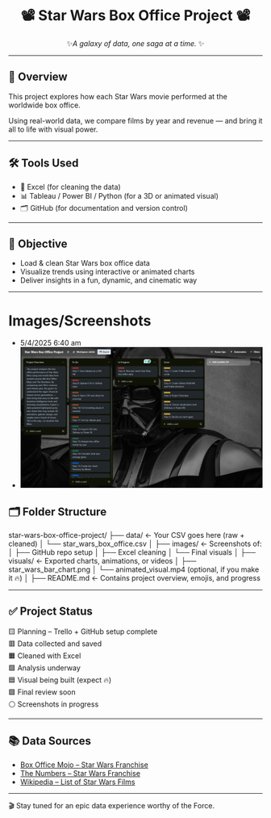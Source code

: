 
<div align="center">

# 📽️ Star Wars Box Office Project 📽️ 
 ✨*A galaxy of data, one saga at a time.* ✨

</div>

---


## 🚀 Overview
This project explores how each Star Wars movie performed at the worldwide box office. 

Using real-world data, we compare films by year and revenue — and bring it all to life with visual power.


---


## 🛠️ Tools Used
- 📁 Excel (for cleaning the data)
- 📊 Tableau / Power BI / Python (for a 3D or animated visual)
- 🗂️ GitHub (for documentation and version control)

---

## 🧠 Objective
- Load & clean Star Wars box office data
- Visualize trends using interactive or animated charts
- Deliver insights in a fun, dynamic, and cinematic way

---

# Images/Screenshots

- 5/4/2025 6:40 am
- ![](https://github.com/TammyTheAnalyst/star-wars-box-office-project/blob/main/images/Screenshot%20(4686).png)

## 🗂️ Folder Structure

star-wars-box-office-project/
├── data/             ← Your CSV goes here (raw + cleaned)
│   └── star_wars_box_office.csv
│
├── images/           ← Screenshots of:
│   ├── GitHub repo setup
│   ├── Excel cleaning
│   └── Final visuals
│
├── visuals/          ← Exported charts, animations, or videos
│   ├── star_wars_bar_chart.png
│   └── animated_visual.mp4  (optional, if you make it 🔥)
│
├── README.md         ← Contains project overview, emojis, and progress



---


## ✅ Project Status
🟨 Planning – Trello + GitHub setup complete  
🟥 Data collected and saved  
🟧 Cleaned with Excel  
🟩 Analysis underway  
🟦 Visual being built (expect 🔥)  
🟪 Final review soon  
⚪ Screenshots in progress

---

## 📚 Data Sources
- [Box Office Mojo – Star Wars Franchise](https://www.boxofficemojo.com/franchise/fr3125251845/)
- [The Numbers – Star Wars Franchise](https://www.the-numbers.com/movies/franchise/Star-Wars)
- [Wikipedia – List of Star Wars Films](https://en.wikipedia.org/wiki/List_of_Star_Wars_films)


---

🎬 Stay tuned for an epic data experience worthy of the Force.

